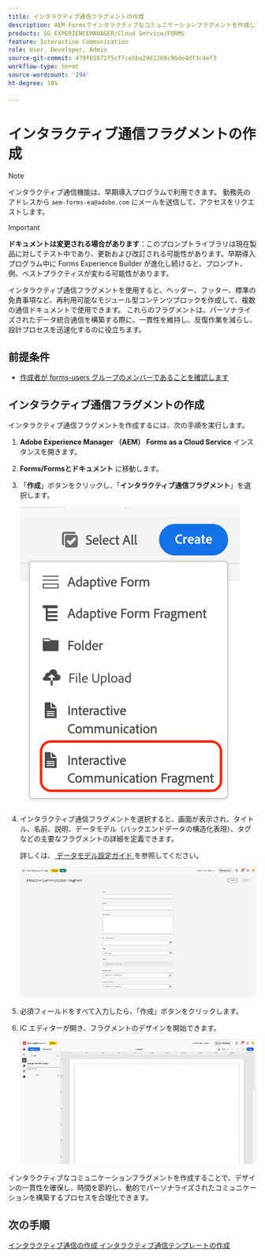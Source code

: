 ```yaml
---
title: インタラクティブ通信フラグメントの作成
description: AEM Formsでインタラクティブなコミュニケーションフラグメントを作成して、モジュール化された再利用可能なコンテンツブロックを構築します。これにより、一貫性が確保され、時間が節約され、パーソナライズされたデータ駆動型のコミュニケーションがサポートされます。
products: SG_EXPERIENCEMANAGER/Cloud Service/FORMS
feature: Interactive Communication
role: User, Developer, Admin
source-git-commit: 479f65872f5cffce5ba29d1208c96de4df3c4ef3
workflow-type: tm+mt
source-wordcount: '294'
ht-degree: 18%

---
```


# インタラクティブ通信フラグメントの作成

>[!NOTE]
>
> インタラクティブ通信機能は、早期導入プログラムで利用できます。 勤務先のアドレスから `aem-forms-ea@adobe.com` にメールを送信して、アクセスをリクエストします。

>[!IMPORTANT]
>
> **ドキュメントは変更される場合があります**：このプロンプトライブラリは現在製品に対してテスト中であり、更新および改訂される可能性があります。早期導入プログラム中に Forms Experience Builder が進化し続けると、プロンプト、例、ベストプラクティスが変わる可能性があります。

インタラクティブ通信フラグメントを使用すると、ヘッダー、フッター、標準の免責事項など、再利用可能なモジュール型コンテンツブロックを作成して、複数の通信ドキュメントで使用できます。 これらのフラグメントは、パーソナライズされたデータ統合通信を構築する際に、一貫性を維持し、反復作業を減らし、設計プロセスを迅速化するのに役立ちます。

## 前提条件

* [作成者が forms-users グループのメンバーであることを確認します](/help/forms/setup-forms-cloud-service.md#configure-users)

## インタラクティブ通信フラグメントの作成

インタラクティブ通信フラグメントを作成するには、次の手順を実行します。

1. **Adobe Experience Manager （AEM） Forms as a Cloud Service** インスタンスを開きます。
1. **Forms/Formsとドキュメント** に移動します。
1. 「**作成**」ボタンをクリックし、「**インタラクティブ通信フラグメント**」を選択します。

   ![IC Docu の検索 ](/help/forms/interactive-communication/assets/fragment.png)

1. インタラクティブ通信フラグメントを選択すると、画面が表示され、タイトル、名前、説明、データモデル（バックエンドデータの構造化表現）、タグなどの主要なフラグメントの詳細を定義できます。

   詳しくは、[ データモデル設定ガイド ](https://experienceleague.adobe.com/en/docs/experience-manager-cloud-service/content/forms/integrate/use-form-data-model/create-form-data-models) を参照してください。

   ![IC Docu の検索 ](/help/forms/interactive-communication/assets/createfrgmnt.png)

1. 必須フィールドをすべて入力したら、「作成」ボタンをクリックします。
1. IC エディターが開き、フラグメントのデザインを開始できます。

   ![IC Docu の検索 ](/help/forms/interactive-communication/assets/frgmntui.png)

インタラクティブなコミュニケーションフラグメントを作成することで、デザインの一貫性を確保し、時間を節約し、動的でパーソナライズされたコミュニケーションを構築するプロセスを合理化できます。

## 次の手順

[ インタラクティブ通信の作成 ](/help/forms/interactive-communication/create-interactive-communication.md)
[ インタラクティブ通信テンプレートの作成 ](/help/forms/interactive-communication/create-interactive-communication-template.md)
